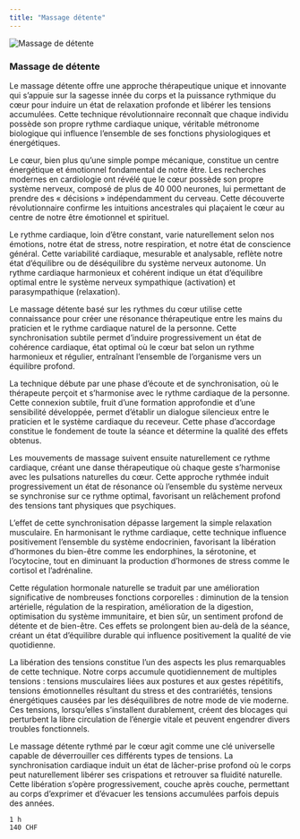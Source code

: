 ```yaml
---
title: "Massage détente"
---
```


![Massage de détente](./images/shutterstock_2463692927.jpg)

### Massage de détente

Le massage détente offre une approche thérapeutique unique et innovante qui s’appuie sur la sagesse innée du corps et la puissance rythmique du cœur pour induire un état de relaxation profonde et libérer les tensions accumulées. Cette technique révolutionnaire reconnaît que chaque individu possède son propre rythme cardiaque unique, véritable métronome biologique qui influence l’ensemble de ses fonctions physiologiques et énergétiques.

Le cœur, bien plus qu’une simple pompe mécanique, constitue un centre énergétique et émotionnel fondamental de notre être. Les recherches modernes en cardiologie ont révélé que le cœur possède son propre système nerveux, composé de plus de 40 000 neurones, lui permettant de prendre des « décisions » indépendamment du cerveau. Cette découverte révolutionnaire confirme les intuitions ancestrales qui plaçaient le cœur au centre de notre être émotionnel et spirituel.

Le rythme cardiaque, loin d’être constant, varie naturellement selon nos émotions, notre état de stress, notre respiration, et notre état de conscience général. Cette variabilité cardiaque, mesurable et analysable, reflète notre état d’équilibre ou de déséquilibre du système nerveux autonome. Un rythme cardiaque harmonieux et cohérent indique un état d’équilibre optimal entre le système nerveux sympathique (activation) et parasympathique (relaxation).

Le massage détente basé sur les rythmes du cœur utilise cette connaissance pour créer une résonance thérapeutique entre les mains du praticien et le rythme cardiaque naturel de la personne. Cette synchronisation subtile permet d’induire progressivement un état de cohérence cardiaque, état optimal où le cœur bat selon un rythme harmonieux et régulier, entraînant l’ensemble de l’organisme vers un équilibre profond.

La technique débute par une phase d’écoute et de synchronisation, où le thérapeute perçoit et s’harmonise avec le rythme cardiaque de la personne. Cette connexion subtile, fruit d’une formation approfondie et d’une sensibilité développée, permet d’établir un dialogue silencieux entre le praticien et le système cardiaque du receveur. Cette phase d’accordage constitue le fondement de toute la séance et détermine la qualité des effets obtenus.

Les mouvements de massage suivent ensuite naturellement ce rythme cardiaque, créant une danse thérapeutique où chaque geste s’harmonise avec les pulsations naturelles du cœur. Cette approche rythmée induit progressivement un état de résonance où l’ensemble du système nerveux se synchronise sur ce rythme optimal, favorisant un relâchement profond des tensions tant physiques que psychiques.

L’effet de cette synchronisation dépasse largement la simple relaxation musculaire. En harmonisant le rythme cardiaque, cette technique influence positivement l’ensemble du système endocrinien, favorisant la libération d’hormones du bien-être comme les endorphines, la sérotonine, et l’ocytocine, tout en diminuant la production d’hormones de stress comme le cortisol et l’adrénaline.

Cette régulation hormonale naturelle se traduit par une amélioration significative de nombreuses fonctions corporelles : diminution de la tension artérielle, régulation de la respiration, amélioration de la digestion, optimisation du système immunitaire, et bien sûr, un sentiment profond de détente et de bien-être. Ces effets se prolongent bien au-delà de la séance, créant un état d’équilibre durable qui influence positivement la qualité de vie quotidienne.

La libération des tensions constitue l’un des aspects les plus remarquables de cette technique. Notre corps accumule quotidiennement de multiples tensions : tensions musculaires liées aux postures et aux gestes répétitifs, tensions émotionnelles résultant du stress et des contrariétés, tensions énergétiques causées par les déséquilibres de notre mode de vie moderne. Ces tensions, lorsqu’elles s’installent durablement, créent des blocages qui perturbent la libre circulation de l’énergie vitale et peuvent engendrer divers troubles fonctionnels.

Le massage détente rythmé par le cœur agit comme une clé universelle capable de déverrouiller ces différents types de tensions. La synchronisation cardiaque induit un état de lâcher-prise profond où le corps peut naturellement libérer ses crispations et retrouver sa fluidité naturelle. Cette libération s’opère progressivement, couche après couche, permettant au corps d’exprimer et d’évacuer les tensions accumulées parfois depuis des années.

```
1 h
140 CHF
```
